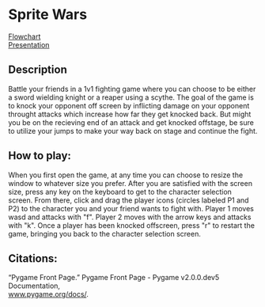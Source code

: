 # Sprite Wars

[Flowchart]()  
[Presentation](https://docs.google.com/presentation/d/1H5Auej1WupOknXnxyhR2Xu6lyvmJHqLL-JC3GiveYKw/edit?usp=sharing)

## Description

Battle your friends in a 1v1 fighting game where you can choose to be either a sword wielding knight or a reaper using a scythe. The goal of the game is to knock your opponent off screen by inflicting damage on your opponent throught attacks which increase how far they get knocked back. But might you be on the recieving end of an attack and get knocked offstage, be sure to utilize your jumps to make your way back on stage and continue the fight.

## How to play:

When you first open the game, at any time you can choose to resize the window to whatever size you prefer. After you are satisfied with the screen size, press any key on the keyboard to get to the character selection screen. From there, click and drag the player icons (circles labeled P1 and P2) to the character you and your friend wants to fight with. Player 1 moves wasd and attacks with "f". Player 2 moves with the arrow keys and attacks with "k". Once a player has been knocked offscreen, press "r" to restart the game, bringing you back to the character selection screen.

## Citations: 

“Pygame Front Page.” Pygame Front Page - Pygame v2.0.0.dev5 Documentation,  
www.pygame.org/docs/.

